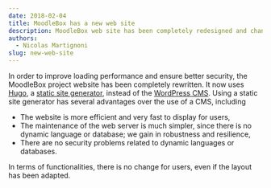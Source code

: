 ```yaml
---
date: 2018-02-04
title: MoodleBox has a new web site
description: MoodleBox web site has been completely redesigned and changed its technology, for better performance and security.
authors:
  - Nicolas Martignoni
slug: new-web-site
---
```


In order to improve loading performance and ensure better security, the MoodleBox project website has been completely rewritten. It now uses [Hugo][3], a [static site generator][1], instead of the [WordPress CMS][2]. Using a static site generator has several advantages over the use of a CMS, including

- The website is more efficient and very fast to display for users,
- The maintenance of the web server is much simpler, since there is no dynamic language or database; we gain in robustness and resilience,
- There are no security problems related to dynamic languages or databases.

In terms of functionalities, there is no change for users, even if the layout has been adapted.

 [1]: https://davidwalsh.name/introduction-static-site-generators
 [2]: https://wordpress.org
 [3]: https://gohugo.io
